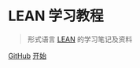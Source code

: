 # LEAN 学习教程

> 形式语言 [LEAN](https://lean-lang.org/) 的学习笔记及资料

[GitHub](https://github.com/Lean-zh)
[开始](README.md)
